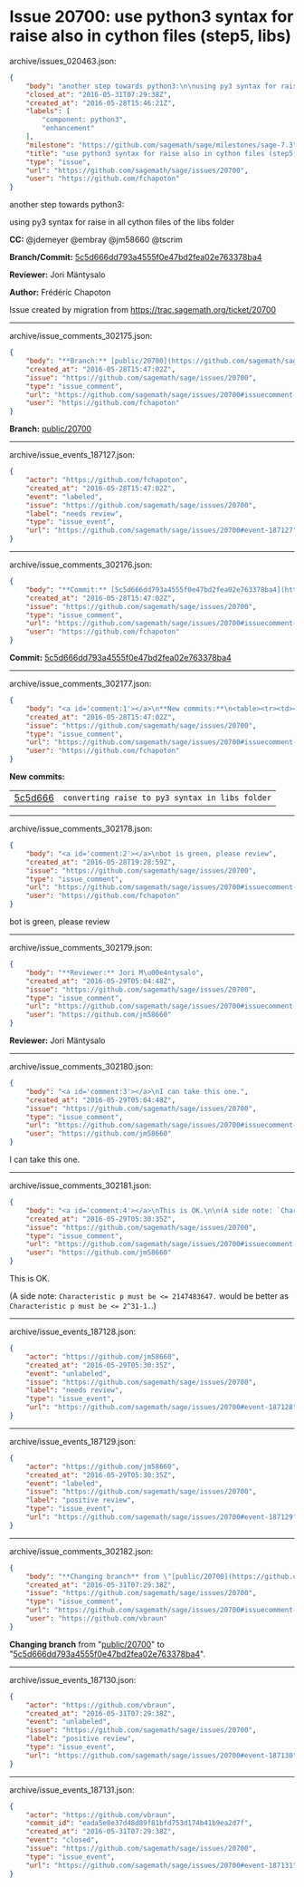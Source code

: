 # Issue 20700: use python3 syntax for raise also in cython files (step5, libs)

archive/issues_020463.json:
```json
{
    "body": "another step towards python3:\n\nusing py3 syntax for raise in all cython files of the libs folder\n\n**CC:**  @jdemeyer @embray @jm58660 @tscrim\n\n**Branch/Commit:** [5c5d666dd793a4555f0e47bd2fea02e763378ba4](https://github.com/sagemath/sagetrac-mirror/commit/5c5d666dd793a4555f0e47bd2fea02e763378ba4)\n\n**Reviewer:** Jori M\u00e4ntysalo\n\n**Author:** Fr\u00e9d\u00e9ric Chapoton\n\nIssue created by migration from https://trac.sagemath.org/ticket/20700\n\n",
    "closed_at": "2016-05-31T07:29:38Z",
    "created_at": "2016-05-28T15:46:21Z",
    "labels": [
        "component: python3",
        "enhancement"
    ],
    "milestone": "https://github.com/sagemath/sage/milestones/sage-7.3",
    "title": "use python3 syntax for raise also in cython files (step5, libs)",
    "type": "issue",
    "url": "https://github.com/sagemath/sage/issues/20700",
    "user": "https://github.com/fchapoton"
}
```
another step towards python3:

using py3 syntax for raise in all cython files of the libs folder

**CC:**  @jdemeyer @embray @jm58660 @tscrim

**Branch/Commit:** [5c5d666dd793a4555f0e47bd2fea02e763378ba4](https://github.com/sagemath/sagetrac-mirror/commit/5c5d666dd793a4555f0e47bd2fea02e763378ba4)

**Reviewer:** Jori Mäntysalo

**Author:** Frédéric Chapoton

Issue created by migration from https://trac.sagemath.org/ticket/20700





---

archive/issue_comments_302175.json:
```json
{
    "body": "**Branch:** [public/20700](https://github.com/sagemath/sagetrac-mirror/tree/public/20700)",
    "created_at": "2016-05-28T15:47:02Z",
    "issue": "https://github.com/sagemath/sage/issues/20700",
    "type": "issue_comment",
    "url": "https://github.com/sagemath/sage/issues/20700#issuecomment-302175",
    "user": "https://github.com/fchapoton"
}
```

**Branch:** [public/20700](https://github.com/sagemath/sagetrac-mirror/tree/public/20700)



---

archive/issue_events_187127.json:
```json
{
    "actor": "https://github.com/fchapoton",
    "created_at": "2016-05-28T15:47:02Z",
    "event": "labeled",
    "issue": "https://github.com/sagemath/sage/issues/20700",
    "label": "needs review",
    "type": "issue_event",
    "url": "https://github.com/sagemath/sage/issues/20700#event-187127"
}
```



---

archive/issue_comments_302176.json:
```json
{
    "body": "**Commit:** [5c5d666dd793a4555f0e47bd2fea02e763378ba4](https://github.com/sagemath/sagetrac-mirror/commit/5c5d666dd793a4555f0e47bd2fea02e763378ba4)",
    "created_at": "2016-05-28T15:47:02Z",
    "issue": "https://github.com/sagemath/sage/issues/20700",
    "type": "issue_comment",
    "url": "https://github.com/sagemath/sage/issues/20700#issuecomment-302176",
    "user": "https://github.com/fchapoton"
}
```

**Commit:** [5c5d666dd793a4555f0e47bd2fea02e763378ba4](https://github.com/sagemath/sagetrac-mirror/commit/5c5d666dd793a4555f0e47bd2fea02e763378ba4)



---

archive/issue_comments_302177.json:
```json
{
    "body": "<a id='comment:1'></a>\n**New commits:**\n<table><tr><td><a href=\"https://github.com/sagemath/sagetrac-mirror/commit/5c5d666dd793a4555f0e47bd2fea02e763378ba4\">5c5d666</a></td><td><code>converting raise to py3 syntax in libs folder</code></td></tr></table>\n",
    "created_at": "2016-05-28T15:47:02Z",
    "issue": "https://github.com/sagemath/sage/issues/20700",
    "type": "issue_comment",
    "url": "https://github.com/sagemath/sage/issues/20700#issuecomment-302177",
    "user": "https://github.com/fchapoton"
}
```

<a id='comment:1'></a>
**New commits:**
<table><tr><td><a href="https://github.com/sagemath/sagetrac-mirror/commit/5c5d666dd793a4555f0e47bd2fea02e763378ba4">5c5d666</a></td><td><code>converting raise to py3 syntax in libs folder</code></td></tr></table>




---

archive/issue_comments_302178.json:
```json
{
    "body": "<a id='comment:2'></a>\nbot is green, please review",
    "created_at": "2016-05-28T19:28:59Z",
    "issue": "https://github.com/sagemath/sage/issues/20700",
    "type": "issue_comment",
    "url": "https://github.com/sagemath/sage/issues/20700#issuecomment-302178",
    "user": "https://github.com/fchapoton"
}
```

<a id='comment:2'></a>
bot is green, please review



---

archive/issue_comments_302179.json:
```json
{
    "body": "**Reviewer:** Jori M\u00e4ntysalo",
    "created_at": "2016-05-29T05:04:48Z",
    "issue": "https://github.com/sagemath/sage/issues/20700",
    "type": "issue_comment",
    "url": "https://github.com/sagemath/sage/issues/20700#issuecomment-302179",
    "user": "https://github.com/jm58660"
}
```

**Reviewer:** Jori Mäntysalo



---

archive/issue_comments_302180.json:
```json
{
    "body": "<a id='comment:3'></a>\nI can take this one.",
    "created_at": "2016-05-29T05:04:48Z",
    "issue": "https://github.com/sagemath/sage/issues/20700",
    "type": "issue_comment",
    "url": "https://github.com/sagemath/sage/issues/20700#issuecomment-302180",
    "user": "https://github.com/jm58660"
}
```

<a id='comment:3'></a>
I can take this one.



---

archive/issue_comments_302181.json:
```json
{
    "body": "<a id='comment:4'></a>\nThis is OK.\n\n(A side note: `Characteristic p must be <= 2147483647.` would be better as `Characteristic p must be <= 2^31-1.`.)",
    "created_at": "2016-05-29T05:30:35Z",
    "issue": "https://github.com/sagemath/sage/issues/20700",
    "type": "issue_comment",
    "url": "https://github.com/sagemath/sage/issues/20700#issuecomment-302181",
    "user": "https://github.com/jm58660"
}
```

<a id='comment:4'></a>
This is OK.

(A side note: `Characteristic p must be <= 2147483647.` would be better as `Characteristic p must be <= 2^31-1.`.)



---

archive/issue_events_187128.json:
```json
{
    "actor": "https://github.com/jm58660",
    "created_at": "2016-05-29T05:30:35Z",
    "event": "unlabeled",
    "issue": "https://github.com/sagemath/sage/issues/20700",
    "label": "needs review",
    "type": "issue_event",
    "url": "https://github.com/sagemath/sage/issues/20700#event-187128"
}
```



---

archive/issue_events_187129.json:
```json
{
    "actor": "https://github.com/jm58660",
    "created_at": "2016-05-29T05:30:35Z",
    "event": "labeled",
    "issue": "https://github.com/sagemath/sage/issues/20700",
    "label": "positive review",
    "type": "issue_event",
    "url": "https://github.com/sagemath/sage/issues/20700#event-187129"
}
```



---

archive/issue_comments_302182.json:
```json
{
    "body": "**Changing branch** from \"[public/20700](https://github.com/sagemath/sagetrac-mirror/tree/public/20700)\" to \"[5c5d666dd793a4555f0e47bd2fea02e763378ba4](https://github.com/sagemath/sagetrac-mirror/commit/5c5d666dd793a4555f0e47bd2fea02e763378ba4)\".",
    "created_at": "2016-05-31T07:29:38Z",
    "issue": "https://github.com/sagemath/sage/issues/20700",
    "type": "issue_comment",
    "url": "https://github.com/sagemath/sage/issues/20700#issuecomment-302182",
    "user": "https://github.com/vbraun"
}
```

**Changing branch** from "[public/20700](https://github.com/sagemath/sagetrac-mirror/tree/public/20700)" to "[5c5d666dd793a4555f0e47bd2fea02e763378ba4](https://github.com/sagemath/sagetrac-mirror/commit/5c5d666dd793a4555f0e47bd2fea02e763378ba4)".



---

archive/issue_events_187130.json:
```json
{
    "actor": "https://github.com/vbraun",
    "created_at": "2016-05-31T07:29:38Z",
    "event": "unlabeled",
    "issue": "https://github.com/sagemath/sage/issues/20700",
    "label": "positive review",
    "type": "issue_event",
    "url": "https://github.com/sagemath/sage/issues/20700#event-187130"
}
```



---

archive/issue_events_187131.json:
```json
{
    "actor": "https://github.com/vbraun",
    "commit_id": "eada5e8e37d48d89f81bfd753d174b41b9ea2d7f",
    "created_at": "2016-05-31T07:29:38Z",
    "event": "closed",
    "issue": "https://github.com/sagemath/sage/issues/20700",
    "type": "issue_event",
    "url": "https://github.com/sagemath/sage/issues/20700#event-187131"
}
```
